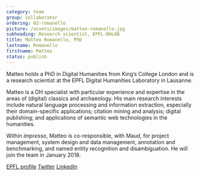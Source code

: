 ```yaml
---
category: team
group: collaborator
ordering: 02-romanello
picture: /assets/images/matteo-romanello.jpg
subheading: Research scientist, EPFL-DHLAB
title: Matteo Romanello, PhD
lastname: Romanello
firstname: Matteo
status: publish
---
```


Matteo holds a PhD in Digital Humanities from King’s College London and is a research scientist at the EPFL Digital Humanities Laboratory in Lausanne.

Matteo is a DH specialist with particular experience and expertise in the areas of (digital) classics and archaeology. His main research interests include natural language processing and information extraction, especially their domain-specific applications; citation mining and analysis; digital publishing; and applications of semantic web technologies in the humanities.

Within *impresso*, Matteo is co-responsible, with Maud, for project management, system design and data management, annotation and benchmarking, and named entity recognition and disambiguation. He will join the team in January 2018.

[EPFL profile](https://people.epfl.ch/matteo.romanello?lang=en) [Twitter](https://twitter.com/mr56k?lang=en) [LinkedIn](https://uk.linkedin.com/in/matteoromanello)
